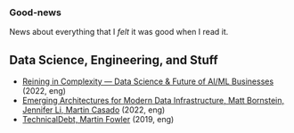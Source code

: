 ### Good-news
News about everything that I _felt_ it was good when I read it.


## Data Science, Engineering, and Stuff
- [Reining in Complexity — Data Science & Future of AI/ML Businesses](https://future.a16z.com/podcasts/ai-ml-economics-complexity-data-science-company-building/) (2022, eng)
- [Emerging Architectures for Modern Data Infrastructure, Matt Bornstein, Jennifer Li, Martin Casado](https://future.a16z.com/emerging-architectures-modern-data-infrastructure/) (2022, eng)
- [TechnicalDebt, Martin Fowler](https://martinfowler.com/bliki/TechnicalDebt.html) (2019, eng)
